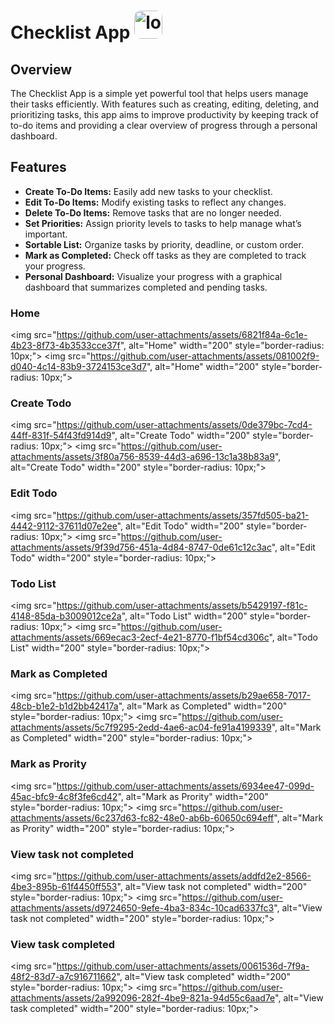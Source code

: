 # Checklist App <img src="https://github.com/user-attachments/assets/47de42d7-4f9d-44d0-8669-84a0802bbfd4" alt="logo" width="45" style="border-radius: 10px;"/>

## Overview
The Checklist App is a simple yet powerful tool that helps users manage their tasks efficiently. With features such as creating, editing, deleting, and prioritizing tasks, this app aims to improve productivity by keeping track of to-do items and providing a clear overview of progress through a personal dashboard.

## Features

- **Create To-Do Items:** Easily add new tasks to your checklist.
- **Edit To-Do Items:** Modify existing tasks to reflect any changes.
- **Delete To-Do Items:** Remove tasks that are no longer needed.
- **Set Priorities:** Assign priority levels to tasks to help manage what’s important.
- **Sortable List:** Organize tasks by priority, deadline, or custom order.
- **Mark as Completed:** Check off tasks as they are completed to track your progress.
- **Personal Dashboard:** Visualize your progress with a graphical dashboard that summarizes completed and pending tasks.

### Home

<img src="https://github.com/user-attachments/assets/6821f84a-6c1e-4b23-8f73-4b3533cce37f", alt="Home" width="200" style="border-radius: 10px;">
<img src="https://github.com/user-attachments/assets/081002f9-d040-4c14-83b9-3724153ce3d7", alt="Home" width="200" style="border-radius: 10px;">

### Create Todo

<img src="https://github.com/user-attachments/assets/0de379bc-7cd4-44ff-831f-54f43fd914d9", alt="Create Todo" width="200" style="border-radius: 10px;">
<img src="https://github.com/user-attachments/assets/3f80a756-8539-44d3-a696-13c1a38b83a9", alt="Create Todo" width="200" style="border-radius: 10px;">

### Edit Todo

<img src="https://github.com/user-attachments/assets/357fd505-ba21-4442-9112-37611d07e2ee", alt="Edit Todo" width="200" style="border-radius: 10px;">
<img src="https://github.com/user-attachments/assets/9f39d756-451a-4d84-8747-0de61c12c3ac", alt="Edit Todo" width="200" style="border-radius: 10px;">

### Todo List

<img src="https://github.com/user-attachments/assets/b5429197-f81c-4148-85da-b3009012ce2a", alt="Todo List" width="200" style="border-radius: 10px;">
<img src="https://github.com/user-attachments/assets/669ecac3-2ecf-4e21-8770-f1bf54cd306c", alt="Todo List" width="200" style="border-radius: 10px;">

### Mark as Completed

<img src="https://github.com/user-attachments/assets/b29ae658-7017-48cb-b1e2-b1d2bb42417a", alt="Mark as Completed" width="200" style="border-radius: 10px;">
<img src="https://github.com/user-attachments/assets/5c7f9295-2edd-4ae6-ac04-fe91a4199339", alt="Mark as Completed" width="200" style="border-radius: 10px;">

### Mark as Prority

<img src="https://github.com/user-attachments/assets/6934ee47-099d-45ac-bfc9-4c8f3fe6cd42", alt="Mark as Prority" width="200" style="border-radius: 10px;">
<img src="https://github.com/user-attachments/assets/6c237d63-fc82-48e0-ab6b-60650c694eff", alt="Mark as Prority" width="200" style="border-radius: 10px;">

### View task not completed

<img src="https://github.com/user-attachments/assets/addfd2e2-8566-4be3-895b-61f4450ff553", alt="View task not completed" width="200" style="border-radius: 10px;">
<img src="https://github.com/user-attachments/assets/d9724650-9efe-4ba3-834c-10cad6337fc3", alt="View task not completed" width="200" style="border-radius: 10px;">

### View task completed

<img src="https://github.com/user-attachments/assets/0061536d-7f9a-48f2-83d7-a7c916711662", alt="View task completed" width="200" style="border-radius: 10px;">
<img src="https://github.com/user-attachments/assets/2a992096-282f-4be9-821a-94d55c6aad7e", alt="View task completed" width="200" style="border-radius: 10px;">
